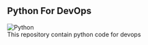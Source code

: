 ## Python For DevOps

![Python](https://sourcebae.com/blog/wp-content/uploads/2023/09/Top-youTube-channels-on-python-programming.jpg)  
This repository contain python code for devops 
